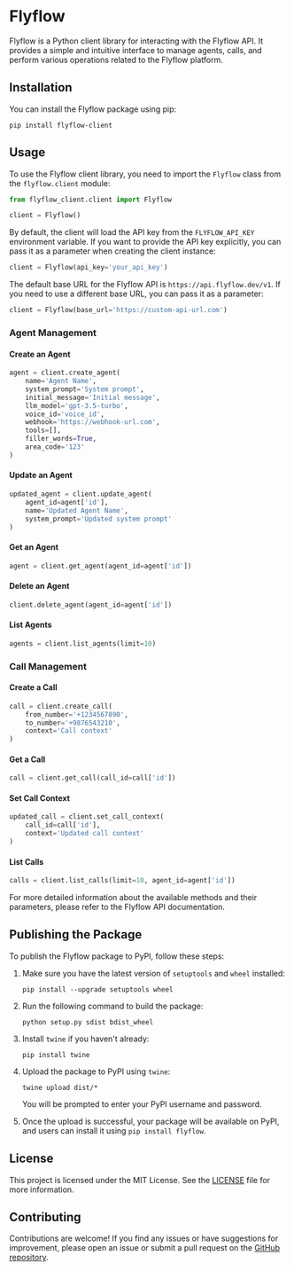 # Flyflow

Flyflow is a Python client library for interacting with the Flyflow API. It provides a simple and intuitive interface to manage agents, calls, and perform various operations related to the Flyflow platform.

## Installation

You can install the Flyflow package using pip:

```
pip install flyflow-client
```

## Usage

To use the Flyflow client library, you need to import the `Flyflow` class from the `flyflow.client` module:

```python
from flyflow_client.client import Flyflow

client = Flyflow()
```

By default, the client will load the API key from the `FLYFLOW_API_KEY` environment variable. If you want to provide the API key explicitly, you can pass it as a parameter when creating the client instance:

```python
client = Flyflow(api_key='your_api_key')
```

The default base URL for the Flyflow API is `https://api.flyflow.dev/v1`. If you need to use a different base URL, you can pass it as a parameter:

```python
client = Flyflow(base_url='https://custom-api-url.com')
```

### Agent Management

#### Create an Agent

```python
agent = client.create_agent(
    name='Agent Name',
    system_prompt='System prompt',
    initial_message='Initial message',
    llm_model='gpt-3.5-turbo',
    voice_id='voice_id',
    webhook='https://webhook-url.com',
    tools=[],
    filler_words=True,
    area_code='123'
)
```

#### Update an Agent

```python
updated_agent = client.update_agent(
    agent_id=agent['id'],
    name='Updated Agent Name',
    system_prompt='Updated system prompt'
)
```

#### Get an Agent

```python
agent = client.get_agent(agent_id=agent['id'])
```

#### Delete an Agent

```python
client.delete_agent(agent_id=agent['id'])
```

#### List Agents

```python
agents = client.list_agents(limit=10)
```

### Call Management

#### Create a Call

```python
call = client.create_call(
    from_number='+1234567890',
    to_number='+9876543210',
    context='Call context'
)
```

#### Get a Call

```python
call = client.get_call(call_id=call['id'])
```

#### Set Call Context

```python
updated_call = client.set_call_context(
    call_id=call['id'],
    context='Updated call context'
)
```

#### List Calls

```python
calls = client.list_calls(limit=10, agent_id=agent['id'])
```

For more detailed information about the available methods and their parameters, please refer to the Flyflow API documentation.

## Publishing the Package

To publish the Flyflow package to PyPI, follow these steps:

1. Make sure you have the latest version of `setuptools` and `wheel` installed:
   ```
   pip install --upgrade setuptools wheel
   ```

2. Run the following command to build the package:
   ```
   python setup.py sdist bdist_wheel
   ```

3. Install `twine` if you haven't already:
   ```
   pip install twine
   ```

4. Upload the package to PyPI using `twine`:
   ```
   twine upload dist/*
   ```

   You will be prompted to enter your PyPI username and password.

5. Once the upload is successful, your package will be available on PyPI, and users can install it using `pip install flyflow`.

## License

This project is licensed under the MIT License. See the [LICENSE](LICENSE) file for more information.

## Contributing

Contributions are welcome! If you find any issues or have suggestions for improvement, please open an issue or submit a pull request on the [GitHub repository](https://github.com/your-username/flyflow).
